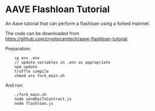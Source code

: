 # AAVE Flashloan Tutorial

An Aave tutorial that can perform a flashloan using a forked mainnet. 

The code can be downloaded from https://github.com/cryptocamtech/aave-flashloan-tutorial.

Preparation:
```
    cp env .env  
    // update variables in .env as appropriate  
    npm update
    truffle compile
    chmod a+x fork_main.sh
```

And run:
```
    ./fork_main.sh 
    node sendDaiToContract.js
    node flashloan.js
```
